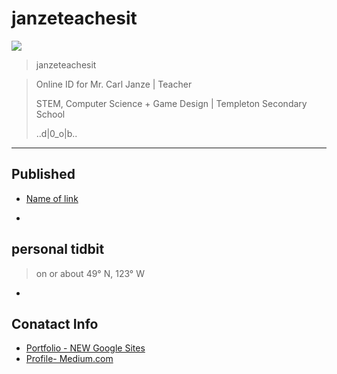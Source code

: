 # janzeteachesit

![](../_assets/janze-profile.jpg)

> janzeteachesit 

> Online ID for Mr. Carl Janze | Teacher 
> 
> STEM, Computer Science + Game Design | Templeton Secondary School 
> 
> ..d|0_o|b..


___

## Published
- [Name of link](http://link/to/article)

+

## personal tidbit 

> on or about 49° N, 123° W

+

## Conatact Info
- [Portfolio - NEW Google Sites](https://sites.google.com/templeton.vsb.bc.ca/janzeteachesit-portfolio/main)
- [Profile- Medium.com](https://medium.com/@janzeteachesit)

